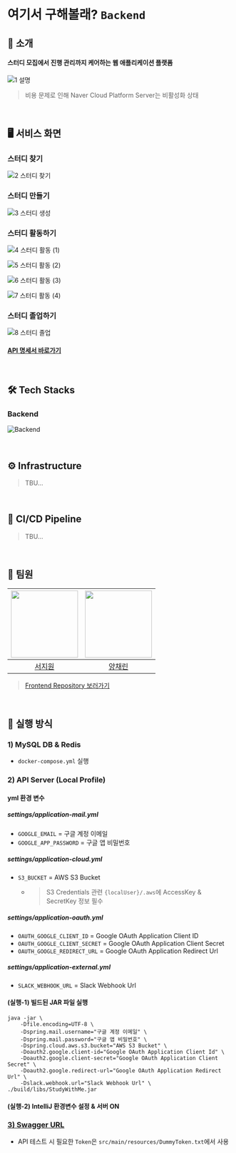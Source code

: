 # 여기서 구해볼래? `Backend`

## 🌙 소개
#### 스터디 모집에서 진행 관리까지 케어하는 웹 애플리케이션 플랫폼

![1  설명](https://github.com/kgu-capstone/study-with-me-be/assets/51479381/dede40ea-94be-4577-9674-d3e35b7cb6c0)

> 비용 문제로 인해 Naver Cloud Platform Server는 비활성화 상태

<br>

## 🖥 서비스 화면
### 스터디 찾기

![2  스터디 찾기](https://github.com/kgu-capstone/study-with-me-be/assets/51479381/11c38c25-1dda-45ae-8239-67f5cf5894f3)

### 스터디 만들기

![3  스터디 생성](https://github.com/kgu-capstone/study-with-me-be/assets/51479381/e19da0b7-c882-4401-9c15-06db9af517ab)

### 스터디 활동하기

![4  스터디 활동 (1)](https://github.com/kgu-capstone/study-with-me-be/assets/51479381/9b854301-c1b3-4151-abcf-0deccd7ec8e9)

![5  스터디 활동 (2)](https://github.com/kgu-capstone/study-with-me-be/assets/51479381/f44447cb-0d0a-4ec1-afe3-2f9064f5c53c)

![6  스터디 활동 (3)](https://github.com/kgu-capstone/study-with-me-be/assets/51479381/b586a8b8-6332-4077-ab5a-1f5f043fbcc9)

![7  스터디 활동 (4)](https://github.com/kgu-capstone/study-with-me-be/assets/51479381/3c8a2502-6192-4dc4-8e64-31201769998c)

### 스터디 졸업하기

![8  스터디 졸업](https://github.com/kgu-capstone/study-with-me-be/assets/51479381/1e9527a1-d2a0-422b-90ff-d75322f1370e)


#### [API 명세서 바로가기](https://sjiwon.notion.site/API-Docs-f2c3261488a24c56bf39f7cb6da23326?pvs=4)

<br>

## 🛠 Tech Stacks
### Backend

![Backend](https://github.com/sjiwon/study-with-me-be/assets/51479381/e102ebe6-6790-407b-839b-7cfa0e539fab)

<br>

## ⚙️ Infrastructure

> TBU...

<br>

## 🔀 CI/CD Pipeline

> TBU...

<br>

## 👥 팀원
|<img width="150px" src="https://avatars.githubusercontent.com/u/51479381?v=4"/>|<img width="150px" src="https://avatars.githubusercontent.com/u/109421279?v=4"/>|
|:---:|:---:|
|[서지원](https://github.com/sjiwon)|[양채린](https://github.com/chaeeerish)|

> [Frontend Repository 보러가기](https://github.com/kgu-capstone/study-with-me-fe)

<br>

## 🚩 실행 방식
### 1) MySQL DB & Redis

- `docker-compose.yml` 실행

### 2) API Server (Local Profile)
#### yml 환경 변수

##### settings/application-mail.yml

- `GOOGLE_EMAIL` = 구글 계정 이메일
- `GOOGLE_APP_PASSWORD` = 구글 앱 비밀번호

##### settings/application-cloud.yml
- `S3_BUCKET` = AWS S3 Bucket

  - > S3 Credentials 관련 `{localUser}/.aws`에 AccessKey & SecretKey 정보 필수

##### settings/application-oauth.yml

- `OAUTH_GOOGLE_CLIENT_ID` = Google OAuth Application Client ID
- `OAUTH_GOOGLE_CLIENT_SECRET` = Google OAuth Application Client Secret
- `OAUTH_GOOGLE_REDIRECT_URL` = Google OAuth Application Redirect Url

##### settings/application-external.yml
- `SLACK_WEBHOOK_URL` = Slack Webhook Url

#### (실행-1) 빌드된 JAR 파일 실행
```shell
java -jar \
    -Dfile.encoding=UTF-8 \
    -Dspring.mail.username="구글 계정 이메일" \
    -Dspring.mail.password="구글 앱 비밀번호" \
    -Dspring.cloud.aws.s3.bucket="AWS S3 Bucket" \
    -Doauth2.google.client-id="Google OAuth Application Client Id" \
    -Doauth2.google.client-secret="Google OAuth Application Client Secret" \
    -Doauth2.google.redirect-url="Google OAuth Application Redirect Url" \
    -Dslack.webhook.url="Slack Webhook Url" \
./build/libs/StudyWithMe.jar
```

#### (실행-2) IntelliJ 환경변수 설정 & 서버 ON

### [3) Swagger URL](http://localhost:8080/swagger-ui.html)

- API 테스트 시 필요한 `Token`은 `src/main/resources/DummyToken.txt`에서 사용
